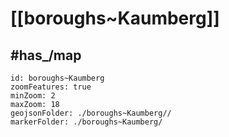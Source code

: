 # [[boroughs~Kaumberg]] 


## #has_/map  



```leaflet
id: boroughs~Kaumberg
zoomFeatures: true 
minZoom: 2 
maxZoom: 18
geojsonFolder: ./boroughs~Kaumberg//
markerFolder: ./boroughs~Kaumberg/
```

